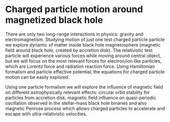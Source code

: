 # Charged particle motion around magnetized black hole

There are only two long-range interactions in physics: gravity and electromagnetism. Studying motion of just one test charged
particle particle we explore dynamic of matter inside black hole magnetosphere (magnetic field around black hole, created by accretion disk). The relativistic test particle will experience various forces while moving around central object, but we will focus on the most relevant forces for electron/ion like particles, which are Lorentz force and radiation reaction force. Using Hamiltonian formalism and particle effective potential, the equations for charged particle motion can be easily explored.

Using one particle formalism we will explore the influence of magnetic field on different astrophysically relevant effects: circular orbit stability for particles from accretion disk, magnetic field influence on quasi-periodic oscillation observed in the stellar-mass black hole binaries and also magnetic Penrose process which allows charged particles to accelerate and escape with ultra-relativistic velocities.
